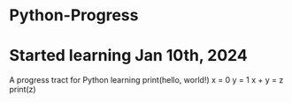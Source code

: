 # Python-Progress
# Started learning Jan 10th, 2024
A progress tract for Python learning
print(hello, world!)
x = 0
y = 1
x + y = z
print(z)
